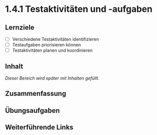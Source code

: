 # 1.4.1 Testaktivitäten und -aufgaben

## Lernziele

- [ ] Verschiedene Testaktivitäten identifizieren
- [ ] Testaufgaben priorisieren können
- [ ] Testaktivitäten planen und koordinieren

## Inhalt

_Dieser Bereich wird später mit Inhalten gefüllt._

## Zusammenfassung

## Übungsaufgaben

## Weiterführende Links
